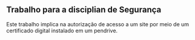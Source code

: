 ## Trabalho para a disciplian de Segurança

Este trabalho implica na autorização de acesso a um site por meio de um certificado digital instalado em um pendrive.